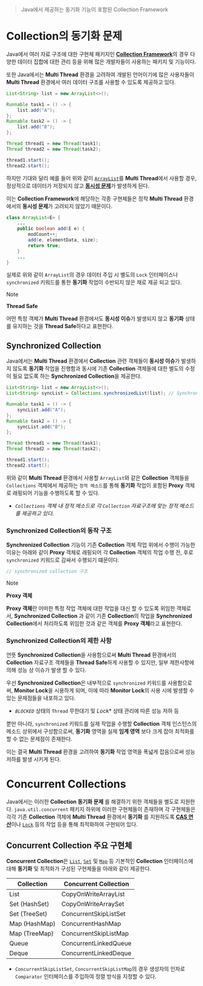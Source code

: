 > Java에서 제공하는 동기화 기능이 포함된 Collection Framework

# Collection의 동기화 문제
Java에서 여러 자료 구조에 대한 구현체 패키지인 [**Collection Framework**](../IntermediateJava/2.%20Collection%20Framework.md)의 경우 다양한 데이터 집합에 대한 관리 등을 위해 많은 개발자들이 사용하는 패키지 및 기능이다.

또한 Java에서는 **Multi Thread** 환경을 고려하여 개발된 언어이기에 많은 사용자들이 **Multi Thread** 환경에서 여러 데이터 구조를 사용할 수 있도록 제공하고 있다.

```java
List<String> list = new ArrayList<>();

Runnable task1 = () -> {
    list.add("A");
};
Runnable task2 = () -> {
    list.add("B");
};

Thread thread1 = new Thread(task1);
Thread thread2 = new Thread(task2);

thread1.start();
thread2.start();
```
하지만 기대와 달리 예를 들어 위와 같이 [`ArrayList`](../IntermediateJava/3.%20ArrayList.md)를 **Multi Thread**에서 사용할 경우, 정상적으로 데이터가 저장되지 않고 [**동시성 문제**](11.%20Synchronized.md)가 발생하게 된다.

이는 **Collection Framework**에 해당하는 각종 구현체들은 정작 **Multi Thread** 환경에서의 **동시성 문제**가 고려되지 않았기 때문이다.

```java
class ArrayList<E> {
	...
	public boolean add(E e) {  
	    modCount++;  
	    add(e, elementData, size);  
	    return true;  
	}
	...
}
```

실제로 위와 같이 `ArrayList`의 경우 데이터 주입 시 별도의 `Lock` 인터페이스나 `synchronized` 키워드를 통한 **동기화** 작업이 수반되지 않은 채로 제공 되고 있다.

> [!NOTE]
> **Thread Safe**
> 
> 어떤 특정 객체가 **Multi Thread** 환경에서도 **동시성 이슈**가 발생되지 않고 **동기화** 상태를 유지하는 것을 **Thread Safe**하다고 표현한다.

## Synchronized Collection
Java에서는 **Multi Thread** 환경에서 **Collection** 관련 객체들이 **동시성 이슈**가 발생하지 않도록 **동기화** 작업을 진행함과 동시에 기존 **Collection** 객체들에 대한 별도의 수정이 필요 없도록 하는 **Synchronized Collection**을 제공한다.

```java
List<String> list = new ArrayList<>();
List<String> syncList = Collections.synchronizedList(list); // Synchronized Collection

Runnable task1 = () -> {
    syncList.add("A");
};
Runnable task2 = () -> {
    syncList.add("B");
};

Thread thread1 = new Thread(task1);
Thread thread2 = new Thread(task2);

thread1.start();
thread2.start();
```

위와 같이 **Multi Thread** 환경에서 사용할 `ArrayList`와 같은 **Collection** 객체들을 `Collections` 객체에서 제공하는 `정적 메소드`를 통해 **동기화** 작업이 포함된 **Proxy** 객체로 래핑되어 기능을 수행하도록 할 수 있다.
- *`Collections` 객체 내 정적 메소드로 각 `Collection` 자료구조에 맞는 정적 메소드를 제공하고 있다.*

### Synchronized Collection의 동작 구조
**Synchronized Collection** 기능이 기존 **Collection** 객체 작업 위에서 수행이 가능한 이유는 아래와 같이 **Proxy** 객체로 래핑되어 각 **Collection** 객체의 작업 수행 전, 후로 `synchronized` 키워드로 감싸서 수행되기 떄문이다.

```java
// synchronized collection 구조
```

> [!NOTE]
> **Proxy 객체**
> 
> **Proxy 객체**란 어떠한 특정 작업 객체에 대한 작업을 대신 할 수 있도록 위임한 객체로서, **Synchronized  Collection** 과 같이 기존 **Collection**의 작업을 **Synchronized Collection**에서 처리하도록 위임한 것과 같은 객체를 **Proxy 객체**라고 표현한다.

### Synchronized Collection의 제한 사항
언뜻 **Synchronized Collection**을 사용함으로써 **Multi Thread** 환경에서의 **Collection** 자료구조 객체들을 **Thread Safe**하게 사용할 수 있지만, 일부 제한사항에 의해 성능 상 이슈가 발생 할 수 있다.

우선 **Synchronized Collection**은 내부적으로 `synchronized` 키워드를 사용함으로써, **Monitor Lock**을 시용하게 되며, 이에 따라 **Monitor Lock**의 사용 시에 발생할 수 있는 문제점들을 내포하고 있다.
- *`BLOCKED`* 상태의 `Thread` 무한대기 및 *Lock** 상태 관리에 따른 성능 저하 등

뿐만 아니라, `synchronized` 키워드를 실제 작업을 수행할 **Collection** 객체 인스턴스의 메소드 상위에서 구성함으로써, **동기화** 영역을 실제 **임계 영역** 보다 크게 잡아 최적화를 할 수 없는 문제점이 존재한다.

이는 결국 **Multi Thread** 환경을 고려하여 **동기화** 작업 영역을 폭넓게 잡음으로써 성능 저하를 발생 시키게 된다. 

# Concurrent Collections
Java에서는 이러한 **Collection 동기화 문제** 를 해결하기 위한 객체들을 별도로 지원한다.
`java.util.concurrent` 패키지 하위에 이러한 구현체들이 존재하며 각 구현체들은 각각 기존 **Collection** 객체에 **Multi Thread** 환경에서 **동기화** 를 지원하도록 [**CAS 연산**](18.%20CAS%20Calculation.md)이나 [`Lock`](12.%20Concurrent%20Lock.md) 등의 작업 등을 통해 최적화하여 구현되어 있다.

## Concurrent Collection 주요 구현체
**Concurrent Collection**은 [`List`](../IntermediateJava/5.%20List%20Interface.md), [`Set`](../IntermediateJava/10.%20Set%20Interface.md) 및 [`Map`](../IntermediateJava/11.%20Map%20Interface.md) 등 기본적인 **Collection** 인터페이스에 대해 **동기화** 및 최적화가 구성된 구현체들을 아래와 같이 제공한다.

| Collection    | Concurrent Collection |
| ------------- | --------------------- |
| List          | CopyOnWriteArrayList  |
| Set (HashSet) | CopyOnWriteArraySet   |
| Set (TreeSet) | ConcurrentSkipListSet |
| Map (HashMap) | ConcurrentHashMap     |
| Map (TreeMap) | ConcurrentSkipListMap |
| Queue         | ConcurrentLinkedQueue |
| Deque         | ConcurrentLinkedDeque |
- `ConcurrentSkipListSet`, `ConcurrentSkipListMap`의 경우 생성자의 인자로 `Comparator` 인터페이스를 주입하여 정렬 방식을 지정할 수 있다.